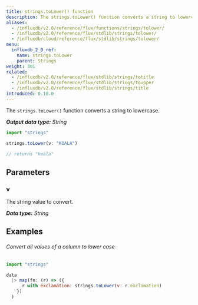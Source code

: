 ```yaml
---
title: strings.toLower() function
description: The strings.toLower() function converts a string to lowercase.
aliases:
  - /influxdb/v2.0/reference/flux/functions/strings/tolower/
  - /influxdb/v2.0/reference/flux/stdlib/strings/tolower/
  - /influxdb/cloud/reference/flux/stdlib/strings/tolower/
menu:
  influxdb_2_0_ref:
    name: strings.toLower
    parent: Strings
weight: 301
related:
  - /influxdb/v2.0/reference/flux/stdlib/strings/totitle
  - /influxdb/v2.0/reference/flux/stdlib/strings/toupper
  - /influxdb/v2.0/reference/flux/stdlib/strings/title
introduced: 0.18.0
---
```


The `strings.toLower()` function converts a string to lowercase.

_**Output data type:** String_

```js
import "strings"

strings.toLower(v: "KOALA")

// returns "koala"
```

## Parameters

### v
The string value to convert.

_**Data type:** String_

## Examples

###### Convert all values of a column to lower case
```js
import "strings"

data
  |> map(fn: (r) => ({
      r with exclamation: strings.toLower(v: r.exclamation)
    })
  )
```
